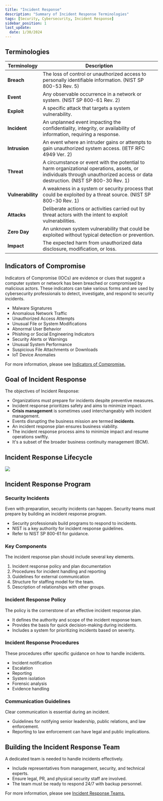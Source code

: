 ```yaml
---
title: "Incident Response"
description: "Summary of Incident Response Terminologies"
tags: [Security, Cybersecurity, Incident Response]
sidebar_position: 1
last_update:
  date: 1/30/2024
---
```



## Terminologies

| Terminology         | Description                                                                                                                                                                   |
|---------------------|------------------------------------------------------------------------------------------------------------------------------
| **Breach**          | The loss of control or unauthorized access to personally identifiable information. (NIST SP 800-53 Rev. 5)                                                                    |
| **Event**           | Any observable occurrence in a network or system. (NIST SP 800-61 Rev. 2)                                                                                                     |
| **Exploit**         | A specific attack that targets a system vulnerability.                                                                                                                        |
| **Incident**        | An unplanned event impacting the confidentiality, integrity, or availability of information, requiring a response.                                                            |
| **Intrusion**       | An event where an intruder gains or attempts to gain unauthorized system access. (IETF RFC 4949 Ver. 2)                                                                       |
| **Threat**          | A circumstance or event with the potential to harm organizational operations, assets, or individuals through unauthorized access or data destruction. (NIST SP 800-30 Rev. 1) |
| **Vulnerability**   | A weakness in a system or security process that could be exploited by a threat source. (NIST SP 800-30 Rev. 1)                                                                |
| **Attacks**         | Deliberate actions or activities carried out by threat actors with the intent to exploit vulnerabilities. |
| **Zero Day**        | An unknown system vulnerability that could be exploited without typical detection or prevention.                                                                              |
| **Impact**          | The expected harm from unauthorized data disclosure, modification, or loss.                                                                                                   |


## Indicators of Compromise 

Indicators of Compromise (IOCs) are evidence or clues that suggest a computer system or network has been breached or compromised by malicious actors. These indicators can take various forms and are used by cybersecurity professionals to detect, investigate, and respond to security incidents. 

- Malware Signatures
- Anomalous Network Traffic
- Unauthorized Access Attempts
- Unusual File or System Modifications
- Abnormal User Behavior
- Phishing or Social Engineering Indicators
- Security Alerts or Warnings
- Unusual System Performance
- Suspicious File Attachments or Downloads
- IoT Device Anomalies

For more information, please see [Indicators of Compromise.](/docs/007-Cybersecurity/012-Threats-and-Attacks/021-Indicators-of-Compromise.md)   

## Goal of Incident Response

The objectives of Incident Response:

- Organizations must prepare for incidents despite preventive measures.
- Incident response prioritizes safety and aims to minimize impact.
- **Crisis management** is sometimes used interchangeably with incident management.
- Events disrupting the business mission are termed **incidents**.
- An incident response plan ensures business viability.
- The incident response process aims to minimize impact and resume operations swiftly.
- It's a subset of the broader business continuity management (BCM).

## Incident Response Lifecycle

<div class="img-center">

<!-- 
<div class="img-center">
 -->
![](/img/docs/sec+-irp-lifecycle.png)


</div>


## Incident Response Program

### Security Incidents

Even with preparation, security incidents can happen. Security teams must prepare by building an incident response program.

- Security professionals build programs to respond to incidents.
- NIST is a key authority for incident response guidelines.
- Refer to NIST SP 800-61 for guidance.

### Key Components

The incident response plan should include several key elements.

1. Incident response policy and plan documentation
2. Procedures for incident handling and reporting 
3. Guidelines for external communication
4. Structure for staffing model for the team.
5. Description of relationships with other groups.


### Incident Response Policy

The policy is the cornerstone of an effective incident response plan.

- It defines the authority and scope of the incident response team.
- Provides the basis for quick decision-making during incidents.
- Includes a system for prioritizing incidents based on severity.

### Incident Response Procedures

These procedures offer specific guidance on how to handle incidents.

- Incident notification 
- Escalation 
- Reporting 
- System isolation 
- Forensic analysis 
- Evidence handling 

### Communication Guidelines

Clear communication is essential during an incident.

- Guidelines for notifying senior leadership, public relations, and law enforcement.
- Reporting to law enforcement can have legal and public implications.

## Building the Incident Response Team

A dedicated team is needed to handle incidents effectively.

- Include representatives from management, security, and technical experts.
- Ensure legal, PR, and physical security staff are involved.
- The team must be ready to respond 24/7 with backup personnel.

For more information, please see [Incident Response Teams.](/docs/007-Cybersecurity/010-Incident-Response/003-IR-Models-and-Exercises.md#incident-response-teams)
